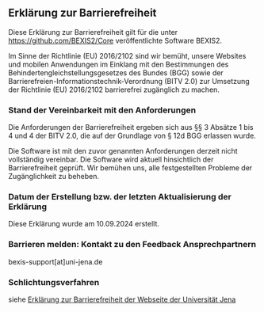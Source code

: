 ## Erklärung zur Barrierefreiheit

Diese Erklärung zur Barrierefreiheit gilt für die unter https://github.com/BEXIS2/Core veröffentlichte Software BEXIS2.

Im Sinne der Richtlinie (EU) 2016/2102 sind wir bemüht, unsere Websites und mobilen Anwendungen im Einklang mit den Bestimmungen des Behindertengleichstellungsgesetzes des Bundes (BGG)
sowie der Barrierefreien-Informationstechnik-Verordnung (BITV 2.0) zur Umsetzung der Richtlinie (EU) 2016/2102 barrierefrei zugänglich zu machen.

### Stand der Vereinbarkeit mit den An­for­der­ungen

Die Anforderungen der Barrierefreiheit ergeben sich aus §§ 3 Absätze 1 bis 4 und 4 der BITV 2.0, die auf der Grundlage von § 12d BGG erlassen wurde.

Die Software ist mit den zuvor genannten Anforderungen derzeit nicht vollständig vereinbar. Die Software wird aktuell hinsichtlich der Barrierefreiheit geprüft. Wir bemühen uns, alle festgestellten Probleme der Zugänglichkeit zu beheben.

### Datum der Erstellung bzw. der letzten Aktualisierung der Erklärung

Diese Erklärung wurde am 10.09.2024 erstellt.

### Barrieren melden: Kontakt zu den Feedback Ansprechpartnern

bexis-support[at]uni-jena.de

### Schlichtungsverfahren

siehe [Erklärung zur Barrierefreiheit der Webseite der Universität Jena](https://www.uni-jena.de/41470/barrierefreiheit)

